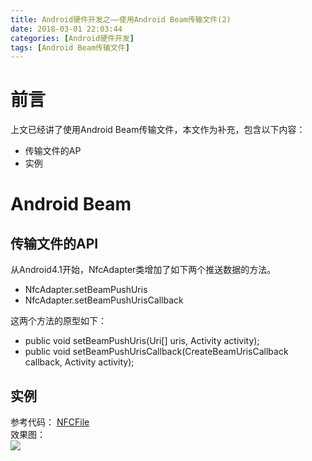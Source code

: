```yaml
---
title: Android硬件开发之——使用Android Beam传输文件(2)
date: 2018-03-01 22:03:44
categories: [Android硬件开发]
tags: [Android Beam传输文件]
---
```

# 前言 
上文已经讲了使用Android Beam传输文件，本文作为补充，包含以下内容： 

- 传输文件的AP
- 实例 

<!--more-->

# Android Beam
## 传输文件的API  
从Android4.1开始，NfcAdapter类增加了如下两个推送数据的方法。

- NfcAdapter.setBeamPushUris
- NfcAdapter.setBeamPushUrisCallback

这两个方法的原型如下：  

- public void setBeamPushUris(Uri[] uris, Activity activity);
- public void setBeamPushUrisCallback(CreateBeamUrisCallback callback, Activity activity);

## 实例 
参考代码： [NFCFile][1]   
效果图：  
![][2] 



[1]: https://github.com/PGzxc/NFCFile
[2]: http://p4ub8kcva.bkt.clouddn.com/nfc-file.png